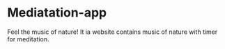 # Mediatation-app
Feel the music of nature!
It ia website contains music of nature with timer for meditation. 
